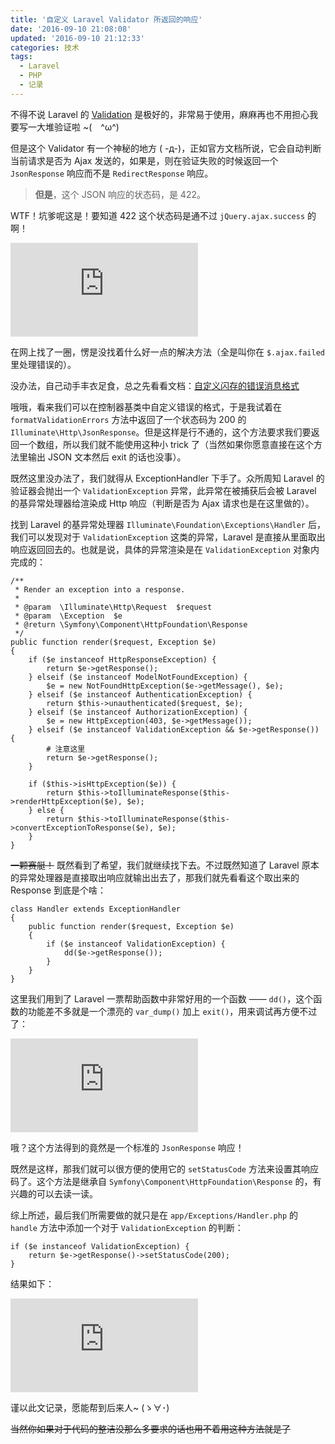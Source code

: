 ```yaml
---
title: '自定义 Laravel Validator 所返回的响应'
date: '2016-09-10 21:08:08'
updated: '2016-09-10 21:12:33'
categories: 技术
tags:
  - Laravel
  - PHP
  - 记录
---
```


不得不说 Laravel 的 [Validation](http://laravel-china.org/docs/5.1/validation) 是极好的，非常易于使用，麻麻再也不用担心我要写一大堆验证啦 ~(　^ω^)

但是这个 Validator 有一个神秘的地方 ( -д-)，正如官方文档所说，它会自动判断当前请求是否为 Ajax 发送的，如果是，则在验证失败的时候返回一个 `JsonResponse` 响应而不是 `RedirectResponse` 响应。

> **但是**，这个 JSON 响应的状态码，是 422。

WTF！坑爹呢这是！要知道 422 这个状态码是通不过 `jQuery.ajax.success` 的啊！

![](https://img.prinzeugen.net/image.php?di=WYT3)

在网上找了一圈，愣是没找着什么好一点的解决方法（全是叫你在 `$.ajax.failed` 里处理错误的）。

<!--more-->

没办法，自己动手丰衣足食，总之先看看文档：[自定义闪存的错误消息格式](http://laravel-china.org/docs/5.1/validation#自定义闪存的错误消息格式)

哦哦，看来我们可以在控制器基类中自定义错误的格式，于是我试着在 `formatValidationErrors` 方法中返回了一个状态码为 200 的 `Illuminate\Http\JsonResponse`。但是这样是行不通的，这个方法要求我们要返回一个数组，所以我们就不能使用这种小 trick 了（当然如果你愿意直接在这个方法里输出 JSON 文本然后 exit 的话也没事）。

既然这里没办法了，我们就得从 ExceptionHandler 下手了。众所周知 Laravel 的验证器会抛出一个 `ValidationException` 异常，此异常在被捕获后会被 Laravel 的基异常处理器给渲染成 Http 响应（判断是否为 Ajax 请求也是在这里做的）。

找到 Laravel 的基异常处理器 `Illuminate\Foundation\Exceptions\Handler` 后，我们可以发现对于 `ValidationException` 这类的异常，Laravel 是直接从里面取出响应返回回去的。也就是说，具体的异常渲染是在 `ValidationException` 对象内完成的：

```
/**
 * Render an exception into a response.
 *
 * @param  \Illuminate\Http\Request  $request
 * @param  \Exception  $e
 * @return \Symfony\Component\HttpFoundation\Response
 */
public function render($request, Exception $e)
{
    if ($e instanceof HttpResponseException) {
        return $e->getResponse();
    } elseif ($e instanceof ModelNotFoundException) {
        $e = new NotFoundHttpException($e->getMessage(), $e);
    } elseif ($e instanceof AuthenticationException) {
        return $this->unauthenticated($request, $e);
    } elseif ($e instanceof AuthorizationException) {
        $e = new HttpException(403, $e->getMessage());
    } elseif ($e instanceof ValidationException && $e->getResponse()) {
        # 注意这里
        return $e->getResponse();
    }

    if ($this->isHttpException($e)) {
        return $this->toIlluminateResponse($this->renderHttpException($e), $e);
    } else {
        return $this->toIlluminateResponse($this->convertExceptionToResponse($e), $e);
    }
}
```

~~一颗赛艇！~~ 既然看到了希望，我们就继续找下去。不过既然知道了 Laravel 原本的异常处理器是直接取出响应就输出出去了，那我们就先看看这个取出来的 Response 到底是个啥：

```
class Handler extends ExceptionHandler
{
    public function render($request, Exception $e)
    {
        if ($e instanceof ValidationException) {
            dd($e->getResponse());
        }
    }
}
```

这里我们用到了 Laravel 一票帮助函数中非常好用的一个函数 —— `dd()`，这个函数的功能差不多就是一个漂亮的 `var_dump()` 加上 `exit()`，用来调试再方便不过了：

![](https://img.prinzeugen.net/image.php?di=7RB6)

哦？这个方法得到的竟然是一个标准的 `JsonResponse` 响应！

既然是这样，那我们就可以很方便的使用它的 `setStatusCode` 方法来设置其响应码了。这个方法是继承自 `Symfony\Component\HttpFoundation\Response` 的，有兴趣的可以去读一读。

综上所述，最后我们所需要做的就只是在 `app/Exceptions/Handler.php` 的 `handle` 方法中添加一个对于 `ValidationException` 的判断：

```
if ($e instanceof ValidationException) {
    return $e->getResponse()->setStatusCode(200);
}
```

结果如下：

![](https://img.prinzeugen.net/image.php?di=XQY9)

谨以此文记录，愿能帮到后来人~ (ゝ∀･)

~~当然你如果对于代码的整洁没那么多要求的话也用不着用这种方法就是了~~
